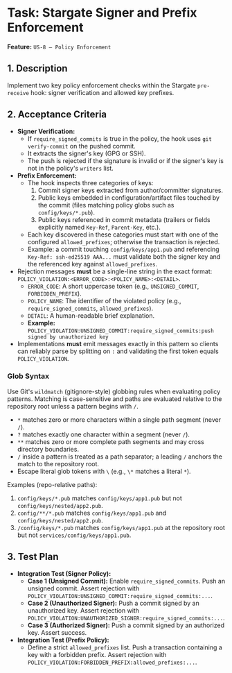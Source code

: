 # Task: Stargate Signer and Prefix Enforcement

**Feature:** `US-8 — Policy Enforcement`

## 1. Description

Implement two key policy enforcement checks within the Stargate `pre-receive` hook: signer verification and allowed key prefixes.

## 2. Acceptance Criteria

- **Signer Verification:**
  - If `require_signed_commits` is true in the policy, the hook uses `git verify-commit` on the pushed commit.
  - It extracts the signer's key (GPG or SSH).
  - The push is rejected if the signature is invalid or if the signer's key is not in the policy's `writers` list.
- **Prefix Enforcement:**
  - The hook inspects three categories of keys:
    1. Commit signer keys extracted from author/committer signatures.
    2. Public keys embedded in configuration/artifact files touched by the commit (files matching policy globs such as `config/keys/*.pub`).
    3. Public keys referenced in commit metadata (trailers or fields explicitly named `Key-Ref`, `Parent-Key`, etc.).
  - Each key discovered in these categories must start with one of the configured `allowed_prefixes`; otherwise the transaction is rejected.
  - Example: a commit touching `config/keys/app1.pub` and referencing `Key-Ref: ssh-ed25519 AAA...` must validate both the signer key and the referenced key against `allowed_prefixes`.
- Rejection messages **must** be a single-line string in the exact format: `POLICY_VIOLATION:<ERROR_CODE>:<POLICY_NAME>:<DETAIL>`.
  - `ERROR_CODE`: A short uppercase token (e.g., `UNSIGNED_COMMIT`, `FORBIDDEN_PREFIX`).
  - `POLICY_NAME`: The identifier of the violated policy (e.g., `require_signed_commits`, `allowed_prefixes`).
  - `DETAIL`: A human-readable brief explanation.
  - **Example:** `POLICY_VIOLATION:UNSIGNED_COMMIT:require_signed_commits:push signed by unauthorized key`
- Implementations **must** emit messages exactly in this pattern so clients can reliably parse by splitting on `:` and validating the first token equals `POLICY_VIOLATION`.

### Glob Syntax

Use Git's `wildmatch` (gitignore-style) globbing rules when evaluating policy patterns. Matching is case-sensitive and paths are evaluated relative to the repository root unless a pattern begins with `/`.

- `*` matches zero or more characters within a single path segment (never `/`).
- `?` matches exactly one character within a segment (never `/`).
- `**` matches zero or more complete path segments and may cross directory boundaries.
- `/` inside a pattern is treated as a path separator; a leading `/` anchors the match to the repository root.
- Escape literal glob tokens with `\` (e.g., `\*` matches a literal `*`).

Examples (repo-relative paths):

1. `config/keys/*.pub` matches `config/keys/app1.pub` but not `config/keys/nested/app2.pub`.
2. `config/**/*.pub` matches `config/keys/app1.pub` and `config/keys/nested/app2.pub`.
3. `/config/keys/*.pub` matches `config/keys/app1.pub` at the repository root but not `services/config/keys/app1.pub`.

## 3. Test Plan

- **Integration Test (Signer Policy):**
  - **Case 1 (Unsigned Commit):** Enable `require_signed_commits`. Push an unsigned commit. Assert rejection with `POLICY_VIOLATION:UNSIGNED_COMMIT:require_signed_commits:...`.
  - **Case 2 (Unauthorized Signer):** Push a commit signed by an unauthorized key. Assert rejection with `POLICY_VIOLATION:UNAUTHORIZED_SIGNER:require_signed_commits:...`.
  - **Case 3 (Authorized Signer):** Push a commit signed by an authorized key. Assert success.
- **Integration Test (Prefix Policy):**
  - Define a strict `allowed_prefixes` list. Push a transaction containing a key with a forbidden prefix. Assert rejection with `POLICY_VIOLATION:FORBIDDEN_PREFIX:allowed_prefixes:...`.
